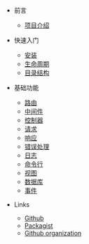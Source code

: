 * 前言

  * [项目介绍](zh-cn/README.md)

* 快速入门

  * [安装](zh-cn/install.md)
  * [生命周期](zh-cn/life-cycle.md)
  * [目录结构](zh-cn/structure.md)

* 基础功能

  * [路由](zh-cn/router.md)
  * [中间件](zh-cn/middleware.md)
  * [控制器](zh-cn/controller.md)
  * [请求](zh-cn/request.md)
  * [响应](zh-cn/response.md)
  * [错误处理](zh-cn/error-handler.md)
  * [日志](zh-cn/logger.md)
  * [命令行](zh-cn/command.md)
  * [视图](zh-cn/view.md)
  * [数据库](zh-cn/database.md)
  * [事件](zh-cn/event.md)

* Links
  * [Github](https://github.com/guanguans/coole)
  * [Packagist](https://packagist.org/packages/guanguans/coole)
  * [Github organization](https://github.com/coolephp)
